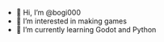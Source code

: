 - 👋 Hi, I’m @bogi000
- 👀 I’m interested in making games
- 🌱 I’m currently learning Godot and Python

<!---
bogi000/bogi000 is a ✨ special ✨ repository because its `README.md` (this file) appears on your GitHub profile.
You can click the Preview link to take a look at your changes.
--->
